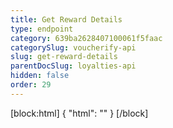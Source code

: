 ```yaml
---
title: Get Reward Details
type: endpoint
category: 639ba2628407100061f5faac
categorySlug: voucherify-api
slug: get-reward-details
parentDocSlug: loyalties-api
hidden: false
order: 29
---
```

[block:html]
{
  "html": "<style>\n[title=\"Toggle library\"] { \n  display: none; }\n.LanguagePicker-divider { \n  display: none; }\n.Playground-section3VTXuaYZivJK > .APISectionHeader3LN_-QIR0m7x {\n  display: none; }\n.LanguagePicker-languages1qVVo_v6AlP9 {\n  display: none; }\n</style>"
}
[/block]
